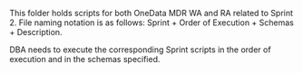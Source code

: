 

This folder holds scripts for both OneData MDR WA and RA related to Sprint 2.
File naming notation is as follows:
Sprint + Order of Execution + Schemas + Description.

DBA needs to execute the corresponding Sprint scripts in the order of execution and in the schemas specified.
